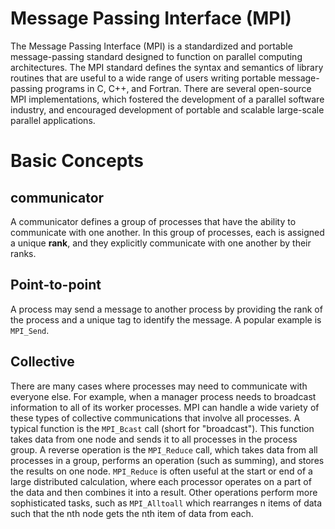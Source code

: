 # Message Passing Interface (MPI)

The Message Passing Interface (MPI) is a standardized and portable message-passing standard designed to function on parallel computing architectures. The MPI standard defines the syntax and semantics of library routines that are useful to a wide range of users writing portable message-passing programs in C, C++, and Fortran. There are several open-source MPI implementations, which fostered the development of a parallel software industry, and encouraged development of portable and scalable large-scale parallel applications.

# Basic Concepts

## communicator

A communicator defines a group of processes that have the ability to communicate with one another. In this group of processes, each is assigned a unique **rank**, and they explicitly communicate with one another by their ranks.

## Point-to-point

A process may send a message to another process by providing the rank of the process and a unique tag to identify the message. A popular example is `MPI_Send`.

## Collective

There are many cases where processes may need to communicate with everyone else. For example, when a manager process needs to broadcast information to all of its worker processes. MPI can handle a wide variety of these types of collective communications that involve all processes. A typical function is the `MPI_Bcast` call (short for "broadcast"). This function takes data from one node and sends it to all processes in the process group. A reverse operation is the `MPI_Reduce` call, which takes data from all processes in a group, performs an operation (such as summing), and stores the results on one node. `MPI_Reduce` is often useful at the start or end of a large distributed calculation, where each processor operates on a part of the data and then combines it into a result. Other operations perform more sophisticated tasks, such as `MPI_Alltoall` which rearranges n items of data such that the nth node gets the nth item of data from each.
